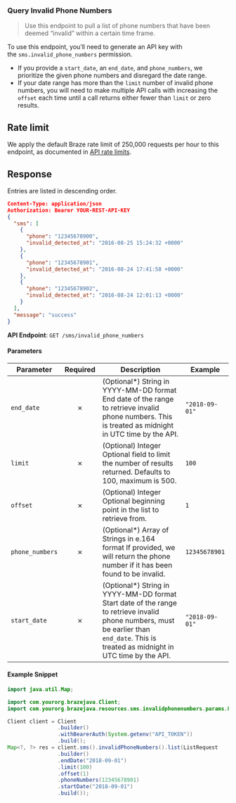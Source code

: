 
### Query Invalid Phone Numbers <a name="list"></a>

> Use this endpoint to pull a list of phone numbers that have been deemed “invalid” within a certain time frame. 
  

To use this endpoint, you’ll need to generate an API key with the `sms.invalid_phone_numbers` permission.

- If you provide a `start_date`, an `end_date`, and `phone_numbers`, we prioritize the given phone numbers and disregard the date range.
- If your date range has more than the `limit` number of invalid phone numbers, you will need to make multiple API calls with increasing the `offset` each time until a call returns either fewer than `limit` or zero results.
    

## Rate limit

We apply the default Braze rate limit of 250,000 requests per hour to this endpoint, as documented in [API rate limits](https://www.braze.com/docs/api/api_limits/).

## Response

Entries are listed in descending order.

``` json
Content-Type: application/json
Authorization: Bearer YOUR-REST-API-KEY
{
  "sms": [
    {
      "phone": "12345678900",
      "invalid_detected_at": "2016-08-25 15:24:32 +0000"
    },
    {
      "phone": "12345678901",
      "invalid_detected_at": "2016-08-24 17:41:58 +0000"
    },
    {
      "phone": "12345678902",
      "invalid_detected_at": "2016-08-24 12:01:13 +0000"
    }
  ],
  "message": "success"
}

```

**API Endpoint**: `GET /sms/invalid_phone_numbers`

#### Parameters

| Parameter | Required | Description | Example |
|-----------|:--------:|-------------|--------|
| `end_date` | ✗ | (Optional*) String in YYYY-MM-DD format  End date of the range to retrieve invalid phone numbers. This is treated as midnight in UTC time by the API.  | `"2018-09-01"` |
| `limit` | ✗ | (Optional) Integer Optional field to limit the number of results returned. Defaults to 100, maximum is 500. | `100` |
| `offset` | ✗ | (Optional) Integer Optional beginning point in the list to retrieve from. | `1` |
| `phone_numbers` | ✗ | (Optional*) Array of Strings in e.164 format If provided, we will return the phone number if it has been found to be invalid.  | `12345678901` |
| `start_date` | ✗ | (Optional*) String in YYYY-MM-DD format  Start date of the range to retrieve invalid phone numbers, must be earlier than `end_date`. This is treated as midnight in UTC time by the API.  | `"2018-09-01"` |

#### Example Snippet

```java
import java.util.Map;

import com.yourorg.brazejava.Client;
import com.yourorg.brazejava.resources.sms.invalidphonenumbers.params.ListRequest;

Client client = Client
                .builder()
                .withBearerAuth(System.getenv("API_TOKEN"))
                .build();
Map<?, ?> res = client.sms().invalidPhoneNumbers().list(ListRequest
                .builder()
                .endDate("2018-09-01")
                .limit(100)
                .offset(1)
                .phoneNumbers(12345678901)
                .startDate("2018-09-01")
                .build());
```
